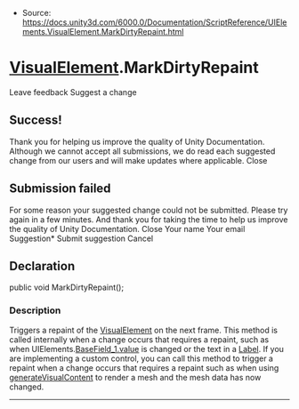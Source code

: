 * Source: https://docs.unity3d.com/6000.0/Documentation/ScriptReference/UIElements.VisualElement.MarkDirtyRepaint.html

#  [VisualElement](https://docs.unity3d.com/6000.0/Documentation/ScriptReference/UIElements.VisualElement.html).MarkDirtyRepaint
Leave feedback
Suggest a change
## Success!
Thank you for helping us improve the quality of Unity Documentation. Although we cannot accept all submissions, we do read each suggested change from our users and will make updates where applicable.
Close
## Submission failed
For some reason your suggested change could not be submitted. Please <a>try again</a> in a few minutes. And thank you for taking the time to help us improve the quality of Unity Documentation.
Close
Your name Your email Suggestion* Submit suggestion
Cancel
## Declaration
public void MarkDirtyRepaint(); 
### Description
Triggers a repaint of the [VisualElement](https://docs.unity3d.com/6000.0/Documentation/ScriptReference/UIElements.VisualElement.html) on the next frame. This method is called internally when a change occurs that requires a repaint, such as when UIElements.[BaseField_1.value](https://docs.unity3d.com/6000.0/Documentation/ScriptReference/BaseField_1-value.html) is changed or the text in a [Label](https://docs.unity3d.com/6000.0/Documentation/ScriptReference/UIElements.Label.html). If you are implementing a custom control, you can call this method to trigger a repaint when a change occurs that requires a repaint such as when using [generateVisualContent](https://docs.unity3d.com/6000.0/Documentation/ScriptReference/UIElements.VisualElement-generateVisualContent.html) to render a mesh and the mesh data has now changed. 
* * *
